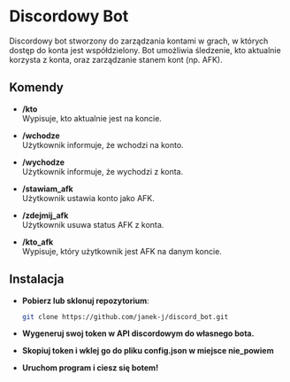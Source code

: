 # Discordowy Bot

Discordowy bot stworzony do zarządzania kontami w grach, w których dostęp do konta jest współdzielony. Bot umożliwia śledzenie, kto aktualnie korzysta z konta, oraz zarządzanie stanem kont (np. AFK).

## Komendy

- **/kto**  
  Wypisuje, kto aktualnie jest na koncie.

- **/wchodze**  
  Użytkownik informuje, że wchodzi na konto.

- **/wychodze**  
  Użytkownik informuje, że wychodzi z konta.

- **/stawiam_afk**  
  Użytkownik ustawia konto jako AFK.

- **/zdejmij_afk**  
  Użytkownik usuwa status AFK z konta.

- **/kto_afk**  
  Wypisuje, który użytkownik jest AFK na danym koncie.

## Instalacja

-  **Pobierz lub sklonuj repozytorium**:

   ```bash
   git clone https://github.com/janek-j/discord_bot.git
-  **Wygeneruj swoj token w API discordowym do własnego bota.**
-  **Skopiuj token i wklej go do pliku config.json w miejsce nie_powiem**
-  **Uruchom program i ciesz się botem!**
  
